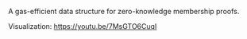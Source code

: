 A gas-efficient data structure for zero-knowledge membership proofs.

Visualization: https://youtu.be/7MsGTO6CuqI
